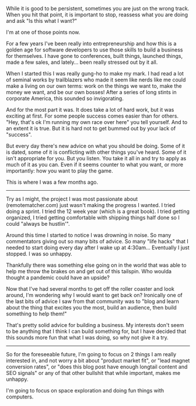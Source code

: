While it is good to be persistent, sometimes you are just on the wrong track. When you hit that point, it is important to stop, reassess what you are doing and ask "Is this what I want?"

I'm at one of those points now.

For a few years I've been really into entrepreneurship and how this is a golden age for software developers to use those skills to build a business for themselves. I have gone to conferences, built things, launched things, made a few sales, and lately... been really stressed out by it all.

When I started this I was really gung-ho to make my mark. I had read a lot of seminal works by trailblazers who made it seem like nerds like me could make a living on our own terms: work on the things we want to, make the money we want, and be our own bosses! After a series of long stints in corporate America, this sounded so invigorating.

And for the most part it was. It does take a lot of hard work, but it was exciting at first. For some people success comes easier than for others. "Hey, that's ok I'm running my own race over here" you tell yourself. And to an extent it is true. But it is hard not to get bummed out by your lack of "success".

But every day there's new advice on what you should be doing. Some of it is dated, some of it is conflicting with other things you've heard. Some of it isn't appropriate for you. But you listen. You take it all in and try to apply as much of it as you can. Even if it seems counter to what you want, or more importantly: how you want to play the game.

This is where I was a few months ago.

---

Try as I might, the project I was most passionate about (remotematcher.com) just wasn't making the progress I wanted. I tried doing a sprint. I tried the 12 week year (which is a great book). I tried getting organized, I tried getting comfortable with shipping things half done so I could "always be hustlin'".

Around this time I started to notice I was drowning in noise. So many commentators giving out so many bits of advice. So many "life hacks" that I needed to start doing every day after I wake up at 4:30am... Eventually I just stopped. I was so unhappy.

Thankfully there was something else going on in the world that was able to help me throw the brakes on and get out of this tailspin. Who woulda thought a pandemic could have an upside?

Now that I've had several months to get off the roller coaster and look around, I'm wondering why I would want to get back on? Ironically one of the last bits of advice I saw from that community was to "blog and learn about the thing that excites you the most, build an audience, then build something to help them!"

That's pretty solid advice for building a business. My interests don't seem to be anything that I think I can build something for, but I have decided that this sounds more fun that what I was doing, so why not give it a try.

---

So for the foreseeable future, I'm going to focus on 2 things I am really interested in, and not worry a bit about "product market fit", or "lead magnet conversion rates", or "does this blog post have enough longtail content and SEO signals" or any of that other bullshit that while important, makes me unhappy.

I'm going to focus on space exploration and doing fun things with computers.

